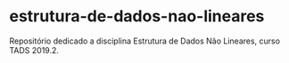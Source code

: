 # estrutura-de-dados-nao-lineares
Repositório dedicado a disciplina Estrutura de Dados Não Lineares, curso TADS 2019.2.
